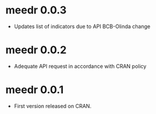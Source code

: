 # meedr 0.0.3
* Updates list of indicators due to API BCB-Olinda change

# meedr 0.0.2
* Adequate API request in accordance with CRAN policy

# meedr 0.0.1
* First version released on CRAN.
